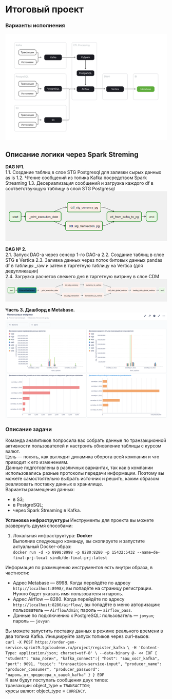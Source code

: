 # Итоговый проект

### Варианты исполнения  
![Image alt](https://github.com/makoloff/de/blob/main/10.%20Final_project/img/infra.png)  

## Описание логики через Spark Streming  
**DAG №1.**  
1.1. Создание таблиц в слое STG Postgresql для заливки сырых данных as is
1.2. Чтение сообщений из топика Kafka посредством Spark Streaming
1.3. Десериализация сообщений и загрузка каждого df в соответствующую таблицу в слой STG Postgresql  
![Image alt](https://github.com/makoloff/de/blob/main/10.%20Final_project/img/1st_dag.jpg)

**DAG № 2.**  
2.1. Запуск DAG-а через сенсор 1-го DAG-а
2.2. Создание таблиц в слое STG в Vertica
2.3. Заливка данных через поток битовых данных pandas df в таблицы _raw и затем в таргетную таблицу на Vertica (для дедупликации)  
2.4. Загрузка расчетов свежего дня в таргетную витрину в слое CDM  
![Image alt](https://github.com/makoloff/de/blob/main/10.%20Final_project/img/2nd_dag.jpg)

**Часть 3. Дашборд в Metabase.**  
![Image alt](https://github.com/makoloff/de/blob/main/10.%20Final_project/img/dashboard.png)




### Описание задачи
Команда аналитиков попросила вас собрать данные по транзакционной активности пользователей и настроить обновление таблицы с курсом валют.   
Цель — понять, как выглядит динамика оборота всей компании и что приводит к его изменениям.  
Данные подготовлены в различных вариантах, так как в компании использовались разные протоколы передачи информации. Поэтому вы можете самостоятельно выбрать источник и решить, каким образом реализовать поставку данных в хранилище.  
Варианты размещения данных:  
- в S3;
- в PostgreSQL;
- через Spark Streaming в Kafka.

**Установка инфраструктуры**
Инструменты для проекта вы можете развернуть двумя способами:  
1. Локальная инфраструктура: **Docker**  
Выполнив следующую команду, вы скопируете и запустите актуальный Docker-образ:  
`docker run -d -p 8998:8998 -p 8280:8280 -p 15432:5432 --name=de-final-prj-local sindb/de-final-prj:latest`

Информация по размещению инструментов есть внутри образа, в частности:  
- Адрес Metabase — 8998. Когда перейдёте по адресу `http://localhost:8998/`, вы попадёте на страницу регистрации. Нужно будет указать имя пользователя и пароль.
- Адрес Airflow — 8280. Когда перейдёте по адресу `http://localhost:8280/airflow/`, вы попадёте в меню авторизации: пользователь — `AirflowAdmin`; пароль — `airflow_pass`.
- Данные по подключению к PostgreSQL: пользователь — `jovyan`; пароль — `jovyan`

Вы можете запустить поставку данных в режиме реального времени в два топика Kafka. Инициируйте запуск топиков через curl-вызов:  
`curl -X POST https://order-gen-service.sprint9.tgcloudenv.ru/project/register_kafka \
-H 'Content-Type: application/json; charset=utf-8' \
--data-binary @- << EOF
{
    "student": "ваш_логин",
    "kafka_connect":{
        "host": "ваш_хост_kafka",
        "port": 9091,
        "topic": "transaction-service-input",
        "producer_name": "producer_consumer",
        "producer_password": "пароль_от_продюсера_к_вашей_kafka"
    }
}
EOF`  
К вам будут поступать сообщения двух типов:  
транзакции: object_type = `TRANSACTION`;  
курсы валют: object_type = `CURRENCY`.  

